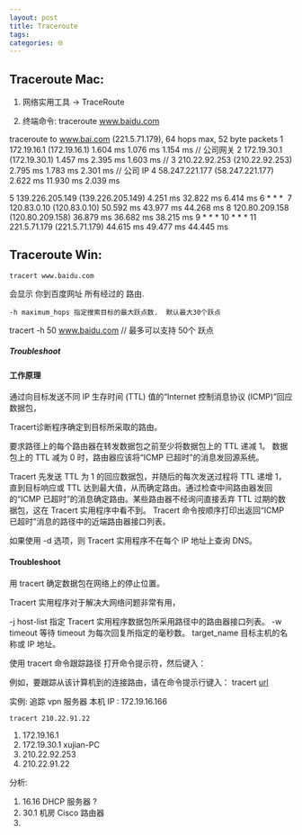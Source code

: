 ```yaml
---
layout: post
title: Traceroute
tags: 
categories: 🌐
---
```


## Traceroute Mac: 
1. 网络实用工具 → TraceRoute

2. 终端命令: 
	traceroute www.baidu.com

traceroute to www.bai.com (221.5.71.179), 64 hops max, 52 byte packets
 1  172.19.16.1 (172.19.16.1)  1.604 ms  1.076 ms  1.154 ms
// 公司网关
 2  172.19.30.1 (172.19.30.1)  1.457 ms  2.395 ms  1.603 ms
// 
 3  210.22.92.253 (210.22.92.253)  2.795 ms  1.783 ms  2.301 ms
// 公司 IP 
 4  58.247.221.177 (58.247.221.177)  2.622 ms  11.930 ms  2.039 ms

 5  139.226.205.149 (139.226.205.149)  4.251 ms  32.822 ms  6.414 ms
 6  * * *  7  120.83.0.10 (120.83.0.10)  50.592 ms  43.977 ms  44.268 ms
 8  120.80.209.158 (120.80.209.158)  36.879 ms  36.682 ms  38.215 ms
 9  * * * 10  * * * 11  221.5.71.179 (221.5.71.179)  44.615 ms  49.477 ms  44.445 ms






## Traceroute Win:

	tracert www.baidu.com
会显示 你到百度网址  所有经过的 路由. 

	-h maximum_hops 指定搜索目标的最大跃点数.  默认最大30个跃点
tracert -h 50 www.baidu.com
// 最多可以支持 50个 跃点

#####  Troubleshoot 


#### 工作原理
通过向目标发送不同 IP 生存时间 (TTL) 值的“Internet 控制消息协议 (ICMP)”回应数据包，

Tracert诊断程序确定到目标所采取的路由。

要求路径上的每个路由器在转发数据包之前至少将数据包上的 TTL 递减 1。
数据包上的 TTL 减为 0 时，路由器应该将“ICMP 已超时”的消息发回源系统。

Tracert 先发送 TTL 为 1 的回应数据包，并随后的每次发送过程将 TTL 递增 1，直到目标响应或 TTL 达到最大值，从而确定路由。通过检查中间路由器发回的“ICMP 已超时”的消息确定路由。某些路由器不经询问直接丢弃 TTL 过期的数据包，这在 Tracert 实用程序中看不到。
Tracert 命令按顺序打印出返回“ICMP 已超时”消息的路径中的近端路由器接口列表。

如果使用 -d 选项，则 Tracert 实用程序不在每个 IP 地址上查询 DNS。







#### Troubleshoot

用 tracert 确定数据包在网络上的停止位置。

Tracert 实用程序对于解决大网络问题非常有用，

-j host-list 指定 Tracert 实用程序数据包所采用路径中的路由器接口列表。
-w timeout 等待 timeout 为每次回复所指定的毫秒数。
target_name 目标主机的名称或 IP 地址。

使用 tracert 命令跟踪路径
打开命令提示符，然后键入：

例如，要跟踪从该计算机到的连接路由，请在命令提示行键入：
tracert [url]()





实例:  追踪 vpn 服务器
本机 IP : 172.19.16.166

	tracert 210.22.91.22
1. 172.19.16.1
2. 172.19.30.1 xujian-PC
3. 210.22.92.253
4. 210.22.91.22

分析: 
1. 16.16 DHCP 服务器 ?
2. 30.1 机房 Cisco 路由器
3. 








